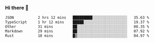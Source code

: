 ### Hi there 👋

<!--
**WShiBin/WShiBin** is a ✨ _special_ ✨ repository because its `README.md` (this file) appears on your GitHub profile.

Here are some ideas to get you started:

- 🔭 I’m currently working on ...
- 🌱 I’m currently learning ...
- 👯 I’m looking to collaborate on ...
- 🤔 I’m looking for help with ...
- 💬 Ask me about ...
- 📫 How to reach me: ...
- 😄 Pronouns: ...
- ⚡ Fun fact: ...
-->

<!--START_SECTION:waka-->

```txt
JSON           2 hrs 12 mins   █████████░░░░░░░░░░░░░░░░   35.63 %
TypeScript     1 hr 12 mins    █████░░░░░░░░░░░░░░░░░░░░   19.37 %
Other          31 mins         ██░░░░░░░░░░░░░░░░░░░░░░░   08.35 %
Markdown       29 mins         ██░░░░░░░░░░░░░░░░░░░░░░░   07.92 %
Rust           18 mins         █▒░░░░░░░░░░░░░░░░░░░░░░░   04.97 %
```

<!--END_SECTION:waka-->
